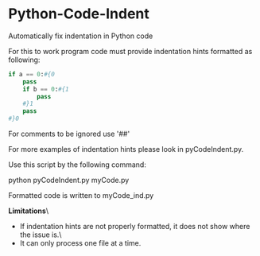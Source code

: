 # Python-Code-Indent
Automatically fix indentation in Python code

For this to work program code must provide indentation hints formatted as following:
```python
if a == 0:#{0 
    pass
    if b == 0:#{1
        pass
    #}1
    pass
#}0
```
For comments to be ignored use '##'

For more examples of indentation hints please look in pyCodeIndent.py.

Use this script by the following command:

python pyCodeIndent.py myCode.py

Formatted code is written to myCode_ind.py

**Limitations**\
- If indentation hints are not properly formatted, it does not show where the issue is.\
- It can only process one file at a time.

